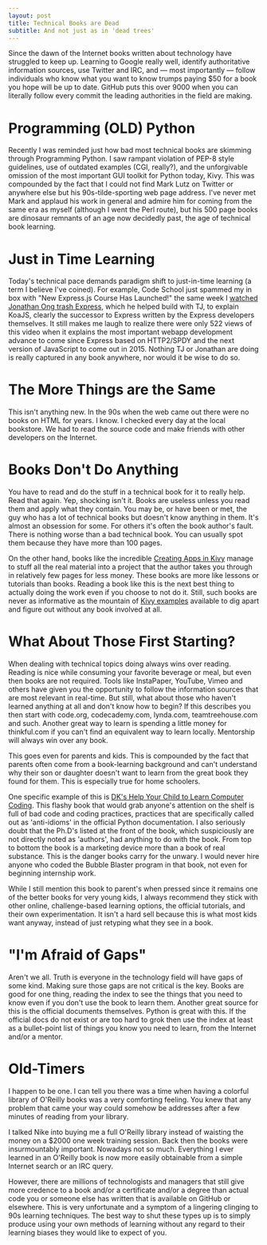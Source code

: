 ```yaml
---
layout: post
title: Technical Books are Dead
subtitle: And not just as in 'dead trees'
---
```


Since the dawn of the Internet books written about technology have
struggled to keep up. Learning to Google really well, identify
authoritative information sources, use Twitter and IRC, and &mdash;
most importantly &mdash; follow individuals who know what you want
to know trumps paying $50 for a book you hope will be up to date.
GitHub puts this over 9000 when you can literally follow every
commit the leading authorities in the field are making.

# Programming (OLD) Python

Recently I was reminded just how bad most technical books are
skimming through Programming Python. I saw rampant violation of
PEP-8 style guidelines, use of outdated examples (CGI, really?),
and the unforgivable omission of the most important GUI toolkit for
Python today, Kivy. This was compounded by the fact that I could
not find Mark Lutz on Twitter or anywhere else but his 90s-tilde-sporting
web page address. I've never met Mark and applaud his work in general
and admire him for coming from the same era as myself (although I
went the Perl route), but his 500 page books are dinosaur remnants
of an age now decidedly past, the age of technical book learning.

# Just in Time Learning

Today's technical pace demands paradigm shift to just-in-time
learning (a term I believe I've coined). For example, Code School
just spammed my in box with "New Express.js Course Has Launched!"
the same week I [watched Jonathan Ong trash
Express](http://youtu.be/bNVcVx8TfPc), which he helped build with
TJ, to explain KoaJS, clearly the successor to Express written by
the Express developers themselves. It still makes me laugh to realize
there were only 522 views of this video when it explains the most
important webapp development advance to come since Express based
on HTTP2/SPDY and the next version of JavaScript to come out in
2015. Nothing TJ or Jonathan are doing is really captured in any
book anywhere, nor would it be wise to do so.

# The More Things are the Same

This isn't anything new. In the 90s when the web came out there
were no books on HTML for years. I know. I checked every day at the
local bookstore.  We had to read the source code and make friends
with other developers on the Internet.

# Books Don't Do Anything

You have to read and do the stuff in a technical book for it to
really help. Read that again. Yep, shocking isn't it. Books are
useless unless you read them and apply what they contain. You may
be, or have been or met, the guy who has a lot of technical books
but doesn't know anything in them. It's almost an obsession for
some. For others it's often the book author's fault. There is nothing
worse than a bad technical book. You can usually spot them because
they have more than 100 pages.

On the other hand, books like the incredible [Creating Apps in
Kivy](http://shop.oreilly.com/product/0636920032595.do) manage to
stuff all the real material into a project that the author takes
you through in relatively few pages for less money. These books are
more like lessons or tutorials than books. Reading a book like this
is the next best thing to actually doing the work even if you choose
to not do it. Still, such books are never as informative as the
mountain of [Kivy
examples](https://github.com/kivy/kivy/tree/master/examples) available
to dig apart and figure out without any book involved at all.

# What About Those First Starting?

When dealing with technical topics doing always wins over reading.
Reading is nice while consuming your favorite beverage or meal, but
even then books are not required. Tools like InstaPaper, YouTube,
Vimeo and others have given you the opportunity to follow the
information sources that are most relevant in real-time. But still,
what about those who haven't learned anything at all and don't know
how to begin? If this describes you then start with code.org,
codecademy.com, lynda.com, teamtreehouse.com and such. Another great
way to learn is spending a little money for thinkful.com if you
can't find an equivalent way to learn locally.  Mentorship will
always win over any book.

This goes even for parents and kids. This is compounded by the fact that
parents often come from a book-learning background and can't understand why
their son or daughter doesn't want to learn from the great book they found
for them. This is especially true for home schoolers. 

One specific example of this is [DK's Help Your Child to Learn
Computer
Coding](https://github.com/skilstak/dk-help-your-kids-with-computer-coding).
This flashy book that would grab anyone's attention on the shelf
is full of bad code and coding practices, practices that are
specifically called out as 'anti-idioms' in the official Python
documentation. I also seriously doubt that the Ph.D's listed at the
front of the book, which suspiciously are not directly noted as
'authors', had anything to do with the book. From top to bottom the
book is a marketing device more than a book of real substance. This
is the danger books carry for the unwary. I would never hire anyone
who coded the Bubble Blaster program in that book, not even for
beginning internship work. 

While I still mention this book to parent's when pressed since it
remains one of the better books for very young kids, I always
recommend they stick with other online, challenge-based learning
options, the official tutorials, and their own experimentation. It isn't
a hard sell because this is what most kids want anyway, instead of just
retyping what they see in a book.

# "I'm Afraid of Gaps"

Aren't we all. Truth is everyone in the technology field will have gaps of
some kind. Making sure those gaps are not critical is the key. Books are
good for one thing, reading the index to see the things that you need to
know even if you don't use the book to learn them. Another great source for
this is the official documents themselves. Python is great with this. If the
official docs do not exist or are too hard to grok then use the index at
least as a bullet-point list of things you know you need to learn, from the
Internet and/or a mentor.

# Old-Timers

I happen to be one. I can tell you there was a time when having a
colorful library of O'Reilly books was a very comforting feeling.
You knew that any problem that came your way could somehow be
addresses after a few minutes of reading from your library.

I talked Nike into buying me a full O'Reilly library instead of
waisting the money on a $2000 one week training session. Back then the books
were insurmountably important. Nowadays not so much. Everything I ever
learned in an O'Reilly book is now more easily obtainable from a simple
Internet search or an IRC query.

However, there are millions of technologists and managers that still
give more credence to a book and/or a certificate and/or a degree
than actual code you or someone else has written that is available
on GitHub or elsewhere. This is very unfortunate and a symptom of
a lingering clinging to 90s learning techniques. The best way to
shut these types up is to simply produce using your own methods of
learning without any regard to their learning biases they would
like to expect of you.
